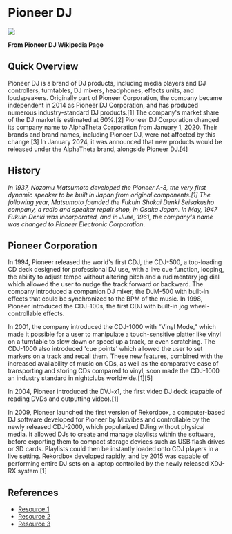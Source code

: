 # Pioneer DJ 
![](https://m.media-amazon.com/images/I/814i78bo5ZL.jpg)

**From Pioneer DJ Wikipedia Page** 

## Quick Overview 
Pioneer DJ is a brand of DJ products, including media players and DJ controllers, turntables, DJ mixers, headphones, effects units, and loudspeakers. Originally part of Pioneer Corporation, the company became independent in 2014 as Pioneer DJ Corporation, and has produced numerous industry-standard DJ products.[1] The company's market share of the DJ market is estimated at 60%.[2] Pioneer DJ Corporation changed its company name to AlphaTheta Corporation from January 1, 2020. Their brands and brand names, including Pioneer DJ, were not affected by this change.[3] In January 2024, it was announced that new products would be released under the AlphaTheta brand, alongside Pioneer DJ.[4]

## History
*In 1937, Nozomu Matsumoto developed the Pioneer A-8, the very first dynamic speaker to be built in Japan from original components.[1] The following year, Matsumoto founded the Fukuin Shokai Denki Seisakusho company, a radio and speaker repair shop, in Osaka Japan. In May, 1947 Fukuin Denki was incorporated, and in June, 1961, the company's name was changed to Pioneer Electronic Corporation*.


## Pioneer Corporation
In 1994, Pioneer released the world's first CDJ, the CDJ-500, a top-loading CD deck designed for professional DJ use, with a live cue function, looping, the ability to adjust tempo without altering pitch and a rudimentary jog dial which allowed the user to nudge the track forward or backward. The company introduced a companion DJ mixer, the DJM-500 with built-in effects that could be synchronized to the BPM of the music. In 1998, Pioneer introduced the CDJ-100s, the first CDJ with built-in jog wheel-controllable effects.

In 2001, the company introduced the CDJ-1000 with "Vinyl Mode," which made it possible for a user to manipulate a touch-sensitive platter like vinyl on a turntable to slow down or speed up a track, or even scratching. The CDJ-1000 also introduced 'cue points' which allowed the user to set markers on a track and recall them. These new features, combined with the increased availability of music on CDs, as well as the comparative ease of transporting and storing CDs compared to vinyl, soon made the CDJ-1000 an industry standard in nightclubs worldwide.[1][5]

In 2004, Pioneer introduced the DVJ-x1, the first video DJ deck (capable of reading DVDs and outputting video).[1]

In 2009, Pioneer launched the first version of Rekordbox, a computer-based DJ software developed for Pioneer by Mixvibes and controllable by the newly released CDJ-2000, which popularized DJing without physical media. It allowed DJs to create and manage playlists within the software, before exporting them to compact storage devices such as USB flash drives or SD cards. Playlists could then be instantly loaded onto CDJ players in a live setting. Rekordbox developed rapidly, and by 2015 was capable of performing entire DJ sets on a laptop controlled by the newly released XDJ-RX system.[1] 

## References
- [Resource 1](https://mixdownmag.com.au/features/gear-icons-pioneer-dj/)
- [Resource 2](https://djmag.com/news/pioneer-dj-have-been-sold-what-does-it-mean)
- [Resource 3](https://ra.co/features/1910)

